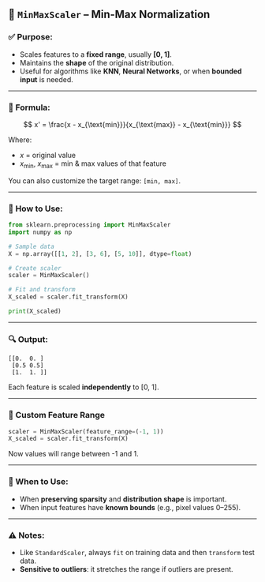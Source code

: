 ## 🔹 `MinMaxScaler` – Min-Max Normalization

### ✅ Purpose:

* Scales features to a **fixed range**, usually **\[0, 1]**.
* Maintains the **shape** of the original distribution.
* Useful for algorithms like **KNN**, **Neural Networks**, or when **bounded input** is needed.

---

### 📌 Formula:

$$
x' = \frac{x - x_{\text{min}}}{x_{\text{max}} - x_{\text{min}}}
$$

Where:

* $x$ = original value
* $x_{\text{min}}$, $x_{\text{max}}$ = min & max values of that feature

You can also customize the target range: `[min, max]`.

---

### 🔧 How to Use:

```python
from sklearn.preprocessing import MinMaxScaler
import numpy as np

# Sample data
X = np.array([[1, 2], [3, 6], [5, 10]], dtype=float)

# Create scaler
scaler = MinMaxScaler()

# Fit and transform
X_scaled = scaler.fit_transform(X)

print(X_scaled)
```

---

### 🔍 Output:

```plaintext
[[0.  0. ]
 [0.5 0.5]
 [1.  1. ]]
```

Each feature is scaled **independently** to \[0, 1].

---

### 🔄 Custom Feature Range

```python
scaler = MinMaxScaler(feature_range=(-1, 1))
X_scaled = scaler.fit_transform(X)
```

Now values will range between -1 and 1.

---

### 📌 When to Use:

* When **preserving sparsity** and **distribution shape** is important.
* When input features have **known bounds** (e.g., pixel values 0–255).

---

### ⚠️ Notes:

* Like `StandardScaler`, always `fit` on training data and then `transform` test data.
* **Sensitive to outliers**: it stretches the range if outliers are present.

